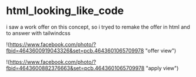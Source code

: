 # html_looking_like_code
 i saw a work offer on this concept, so i tryed to remake the offer in html and to answer with tailwindcss

 
!(https://www.facebook.com/photo/?fbid=4643600919043326&set=pcb.4643601065709978 "offer view")

!(https://www.facebook.com/photo/?fbid=4643600882376663&set=pcb.4643601065709978 "apply view")